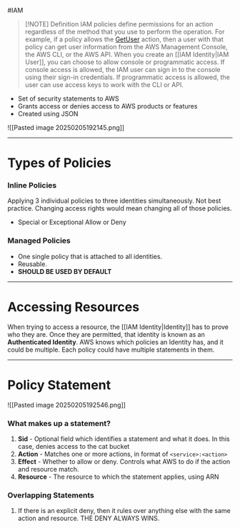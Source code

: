 #IAM 

> [!NOTE] Definition
> IAM policies define permissions for an action regardless of the method that you use to perform the operation. For example, if a policy allows the [GetUser](https://docs.aws.amazon.com/IAM/latest/APIReference/API_GetUser.html) action, then a user with that policy can get user information from the AWS Management Console, the AWS CLI, or the AWS API. When you create an [[IAM Identity|IAM User]], you can choose to allow console or programmatic access. If console access is allowed, the IAM user can sign in to the console using their sign-in credentials. If programmatic access is allowed, the user can use access keys to work with the CLI or API.

- Set of security statements to AWS
- Grants access or denies access to AWS products or features
- Created using JSON

![[Pasted image 20250205192145.png]]
***
# Types of Policies

### Inline Policies
Applying 3 individual policies to three identities simultaneously. Not best practice. Changing access rights would mean changing all of those policies.

- Special or Exceptional Allow or Deny
### Managed Policies
- One single policy that is attached to all identities. 
- Reusable. 
- **SHOULD BE USED BY DEFAULT** 

***
# Accessing Resources
When trying to access a resource, the [[IAM Identity|Identity]] has to prove who they are. Once they are permitted, that identity is known as an **Authenticated Identity**. AWS knows which policies an Identity has, and it could be multiple. Each policy could have multiple statements in them.

***
# Policy Statement

![[Pasted image 20250205192546.png]]
### What makes up a statement?
1. **Sid** - Optional field which identifies a statement and what it does. In this case, denies access to the cat bucket
2. **Action** - Matches one or more actions, in format of `<service>:<action>`
3. **Effect** - Whether to allow or deny. Controls what AWS to do if the action and resource match.
4. **Resource** - The resource to which the statement applies, using ARN

### Overlapping Statements
1. If there is an explicit deny, then it rules over anything else with the same action and resource. THE DENY ALWAYS WINS.